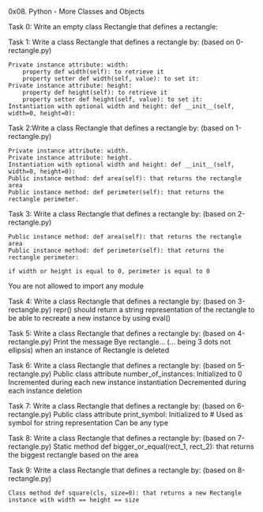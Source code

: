 0x08. Python - More Classes and Objects 

Task 0: Write an empty class Rectangle that defines a rectangle:

Task 1: Write a class Rectangle that defines a rectangle by: (based on 0-rectangle.py)

    Private instance attribute: width:
        property def width(self): to retrieve it
        property setter def width(self, value): to set it:
    Private instance attribute: height:
        property def height(self): to retrieve it
        property setter def height(self, value): to set it:
    Instantiation with optional width and height: def __init__(self, width=0, height=0):

Task 2:Write a class Rectangle that defines a rectangle by: (based on 1-rectangle.py)

    Private instance attribute: width.
    Private instance attribute: height.
    Instantiation with optional width and height: def __init__(self, width=0, height=0):
    Public instance method: def area(self): that returns the rectangle area
    Public instance method: def perimeter(self): that returns the rectangle perimeter.

Task 3: Write a class Rectangle that defines a rectangle by: (based on 2-rectangle.py)

    Public instance method: def area(self): that returns the rectangle area
    Public instance method: def perimeter(self): that returns the rectangle perimeter:

    if width or height is equal to 0, perimeter is equal to 0

You are not allowed to import any module

Task 4: Write a class Rectangle that defines a rectangle by: (based on 3-rectangle.py)
    repr() should return a string representation of the rectangle to be able to recreate a new instance by using eval()

Task 5: Write a class Rectangle that defines a rectangle by: (based on 4-rectangle.py)
    Print the message Bye rectangle... (... being 3 dots not ellipsis) when an instance of Rectangle is deleted

Task 6: Write a class Rectangle that defines a rectangle by: (based on 5-rectangle.py)
    Public class attribute number_of_instances:
        Initialized to 0
        Incremented during each new instance instantiation
        Decremented during each instance deletion


Task 7: Write a class Rectangle that defines a rectangle by: (based on 6-rectangle.py)
    Public class attribute print_symbol:
    Initialized to #
    Used as symbol for string representation
    Can be any type


Task 8: Write a class Rectangle that defines a rectangle by: (based on 7-rectangle.py)
    Static method def bigger_or_equal(rect_1, rect_2): that returns the biggest rectangle based on the area

Task 9: Write a class Rectangle that defines a rectangle by: (based on 8-rectangle.py)

    Class method def square(cls, size=0): that returns a new Rectangle instance with width == height == size